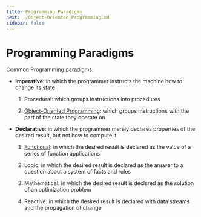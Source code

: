 ```yaml
---
title: Programming Paradigms
next: ./Object-Oriented_Programming.md
sidebar: false
---
```


# Programming Paradigms

Common Programming paradigms:

- **Imperative**: in which the programmer instructs the machine how to change its state

  1. Procedural: which groups instructions into procedures

  2. [Object-Oriented Programming](./Object-Oriented_Programming.md): which groups instructions with the part of the state they operate on

- **Declarative**: in which the programmer merely declares properties of the desired result, but not how to compute it

  1. [Functional](./Functional.md): in which the desired result is declared as the value of a series of function applications

  2. Logic: in which the desired result is declared as the answer to a question about a system of facts and rules

  3. Mathematical: in which the desired result is declared as the solution of an optimization problem

  4. Reactive: in which the desired result is declared with data streams and the propagation of change
